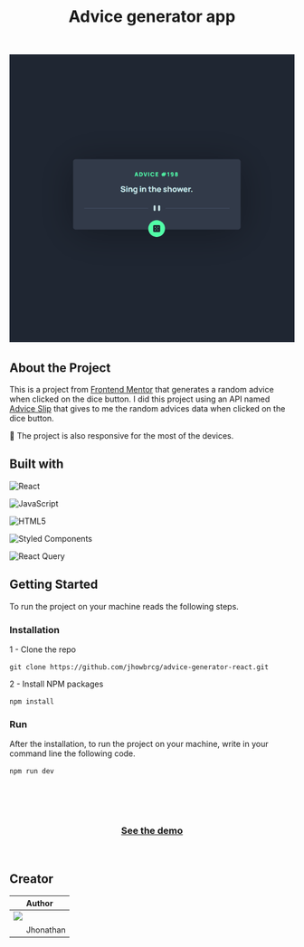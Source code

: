 <h1 align = 'center'> Advice generator app </h1>

<br>

 <p align = 'center'><img   src= 'public/advice-generator.gif'></p>

## About the Project

This is a project from [Frontend Mentor](https://www.frontendmentor.io/challenges/advice-generator-app-QdUG-13db/hub) that generates a random advice when clicked on the dice button.
I did this project using an API named [Advice Slip](https://api.adviceslip.com/) that gives to me the random advices data when clicked on the dice button.

📱 The project is also responsive for the most of the devices.

## Built with

![React](https://img.shields.io/badge/react-%2320232a.svg?style=for-the-badge&logo=react&logoColor=%2361DAFB)

![JavaScript](https://img.shields.io/badge/javascript-%23323330.svg?style=for-the-badge&logo=javascript&logoColor=%23F7DF1E)

![HTML5](https://img.shields.io/badge/html5-%23E34F26.svg?style=for-the-badge&logo=html5&logoColor=white)

![Styled Components](https://img.shields.io/badge/styled--components-DB7093?style=for-the-badge&logo=styled-components&logoColor=white)

![React Query](https://img.shields.io/badge/-React%20Query-FF4154?style=for-the-badge&logo=react%20query&logoColor=white)

## Getting Started

To run the project on your machine reads the following steps.

### Installation

1 - Clone the repo

```
git clone https://github.com/jhowbrcg/advice-generator-react.git
```

2 - Install NPM packages

```
npm install
```

### Run

After the installation, to run the project on your machine, write in your command line the following code.

```
npm run dev
```

<br>

<br>

<br>

<h3 align = 'center'><a href = 'https://ramdomadvice.netlify.app/'>See the demo</a></h3>

<div align= 'left'>

<br>

## Creator

| Author                                                                                                                                      |
| ------------------------------------------------------------------------------------------------------------------------------------------- |
| <a target="_blank" href="https://github.com/JhowBRCG"><img width="125" src="https://avatars.githubusercontent.com/u/121911885?v=4"><br></a> |
| &nbsp; &nbsp; &nbsp; Jhonathan                                                                                                              |

</div>
